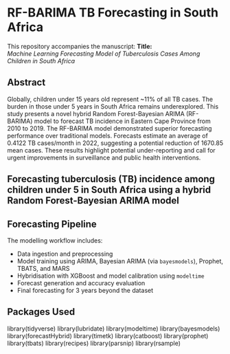# RF-BARIMA TB Forecasting in South Africa

This repository accompanies the manuscript:
**Title:**  
*Machine Learning Forecasting Model of Tuberculosis Cases Among Children in South Africa*

## Abstract
Globally, children under 15 years old represent ~11% of all TB cases. The burden in those under 5 years in South Africa remains underexplored. This study presents a novel hybrid Random Forest-Bayesian ARIMA (RF-BARIMA) model to forecast TB incidence in Eastern Cape Province from 2010 to 2019. The RF-BARIMA model demonstrated superior forecasting performance over traditional models. Forecasts estimate an average of 0.4122 TB cases/month in 2022, suggesting a potential reduction of 1670.85 mean cases. These results highlight potential under-reporting and call for urgent improvements in surveillance and public health interventions.

Forecasting tuberculosis (TB) incidence among children under 5 in South Africa using a hybrid Random Forest-Bayesian ARIMA model
---

## Forecasting Pipeline
The modelling workflow includes:
- Data ingestion and preprocessing
- Model training using ARIMA, Bayesian ARIMA (via `bayesmodels`), Prophet, TBATS, and MARS
- Hybridisation with XGBoost and model calibration using `modeltime`
- Forecast generation and accuracy evaluation
- Final forecasting for 3 years beyond the dataset

## Packages Used
library(tidyverse)
library(lubridate)
library(modeltime)
library(bayesmodels)
library(forecastHybrid)
library(timetk)
library(catboost)
library(prophet)
library(tbats)
library(recipes)
library(parsnip)
library(rsample)
